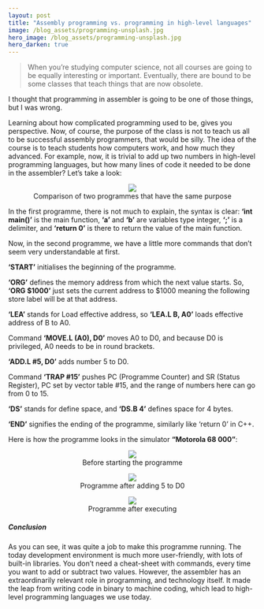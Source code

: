 ```yaml
---
layout: post
title: "Assembly programming vs. programming in high-level languages"
image: /blog_assets/programming-unsplash.jpg
hero_image: /blog_assets/programming-unsplash.jpg
hero_darken: true
---
```


>When you’re studying computer science, not all courses are going to be equally interesting or important. 
Eventually, there are bound to be some classes that teach things that are now obsolete.

I thought that programming in assembler is going to be one of those things, but I was wrong.

Learning about how complicated programming used to be, gives you perspective. Now, of course, the purpose of the class 
is not to teach us all to be successful assembly programmers, that would be silly. The idea of the course is to teach 
students how computers work, and how much they advanced. For example, now, it is trivial to add up two numbers in 
high-level programming languages, but how many lines of code it needed to be done in the assembler? Let’s take a look:

<figure align="center">
    <img src="/blog_assets/c+++assembler.png">
    <figcaption align="center">Comparison of two programmes that have the same purpose</figcaption>
</figure>

In the first programme, there is not much to explain, the syntax is clear: **‘int main()’** is the main function, **‘a’** and 
**‘b’** are variables type integer, **‘;’** is a delimiter, and **‘return 0’** is there to return the value of the main function.

Now, in the second programme, we have a little more commands that don’t seem very understandable at first.

**‘START’** initialises the beginning of the programme.

**‘ORG’** defines the memory address from which the next value starts. So, **‘ORG $1000’** just sets the current address to 
$1000 meaning the following store label will be at that address.

**‘LEA’** stands for Load effective address, so **‘LEA.L B, A0’** loads effective address of B to A0.

Command **‘MOVE.L (A0), D0’** moves A0 to D0, and because D0 is privileged, A0 needs to be in round brackets.

**‘ADD.L #5, D0’** adds number 5 to D0.

Command **‘TRAP #15’** pushes PC (Programme Counter) and SR (Status Register), PC set by vector table #15, and the range of 
numbers here can go from 0 to 15.

**‘DS’** stands for define space, and **‘DS.B 4’** defines space for 4 bytes.

**‘END’** signifies the ending of the programme, similarly like ‘return 0’ in C++.

Here is how the programme looks in the simulator **“Motorola 68 000”**:

<figure align="center">
    <img src="/blog_assets/before.png">
    <figcaption align="center">Before starting the programme</figcaption>
</figure>

<figure align="center">
    <img src="/blog_assets/after-adding-5-D0.png">
    <figcaption align="center">Programme after adding 5 to D0</figcaption>
</figure>

<figure align="center">
    <img src="/blog_assets/after-executing.png">
    <figcaption align="center">Programme after executing</figcaption>
</figure>

##### Conclusion

As you can see, it was quite a job to make this programme running. The today development environment is much more 
user-friendly, with lots of built-in libraries. You don’t need a cheat-sheet with commands, every time you want to add 
or subtract two values. However, the assembler has an extraordinarily relevant role in programming, and technology 
itself. It made the leap from writing code in binary to machine coding, which lead to high-level programming languages 
we use today.